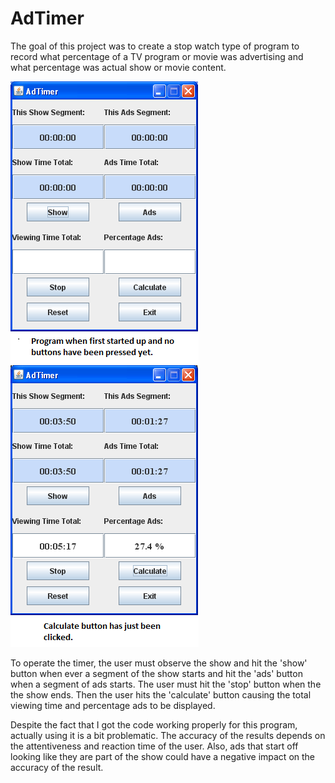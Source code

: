 # AdTimer

The goal of this project was to create a stop watch type of program to record what percentage of a TV program or movie was advertising and what percentage was actual show or movie content.

![alt text](ScreenShots/AdTimerScreenShot1.png "AdTimer just after start up")
![alt text](ScreenShots/AdTimerScreenShot5.png "AdTimer just after calculate button clicked")

To operate the timer, the user must observe the show and hit the 'show' button when ever a segment of the show starts and hit the 'ads' button when a segment of ads starts.  The user must hit the 'stop' button when the the show ends.  Then the user hits the 'calculate' button causing the total viewing time and percentage ads to be displayed.

Despite the fact that I got the code working properly for this program, actually using it is a bit problematic.  The accuracy of the results depends on the attentiveness and reaction time of the user.  Also, ads that start off looking like they are part of the show could have a negative impact on the accuracy of the result.
